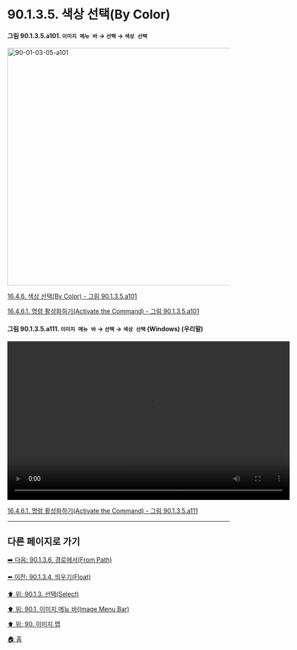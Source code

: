 # 90.1.3.5. 색상 선택(By Color)

<a id="90-01-03-05-a101"></a>

#### 그림 90.1.3.5.a101. `이미지 메뉴 바` → `선택` → `색상 선택`
<img width="934" height="539" alt="90-01-03-05-a101" src="https://github.com/user-attachments/assets/a1b7b219-ad4d-4f6f-b096-8f60879030d3" />

[16.4.6. 색상 선택(By Color) - 그림 90.1.3.5.a101](./16-04-06-00-by_color.md#90-01-03-05-a101)

[16.4.6.1. 명령 활성화하기(Activate the Command) - 그림 90.1.3.5.a101](./16-04-06-01-activating_the_command.md#90-01-03-05-a101)

<a id="90-01-03-05-a111"></a>

#### 그림 90.1.3.5.a111. `이미지 메뉴 바` → `선택` → `색상 선택` (Windows) (우리말)
<video controls="controls" width="640" height="360" src="https://github.com/user-attachments/assets/c70ad76c-22d7-4ef3-836b-f2da34601b02"></video>

[16.4.6.1. 명령 활성화하기(Activate the Command) - 그림 90.1.3.5.a111](./16-04-06-01-activating_the_command.md#90-01-03-05-a111)

***

## 다른 페이지로 가기

[➡️ 다음: 90.1.3.6. 경로에서(From Path)](./90-01-03-06-from_path.md)

[⬅️ 이전: 90.1.3.4. 띄우기(Float)](./90-01-03-04-float.md)

[⬆️ 위: 90.1.3. 선택(Select)](./90-01-03-00-select.md)

[⬆️ 위: 90.1. 이미지 메뉴 바(Image Menu Bar)](./90-01-00-image-menu-bar.md)

[⬆️ 위: 90. 이미지 맵](./90-00-image-map.md)

[🏠 홈](./00-home.md)
